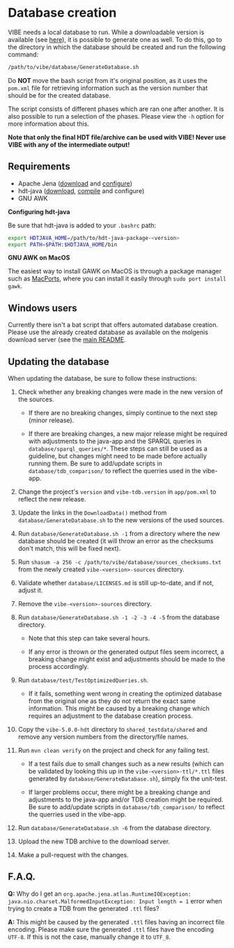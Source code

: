# Database creation

VIBE needs a local database to run. While a downloadable version is available (see [here](../README.md#quickstart)), it is possible to generate one as well. To do this, go to the directory in which the database should be created and run the following command:

```bash
/path/to/vibe/database/GenerateDatabase.sh
```

Do **NOT** move the bash script from it's original position, as it uses the `pom.xml` file for retrieving information such as the version number that should be for the created database.

The script consists of different phases which are ran one after another. It is also possible to run a selection of the phases. Please view the `-h` option for more information about this.

**Note that only the final HDT file/archive can be used with VIBE! Never use VIBE with any of the intermediate output!**

## Requirements

- Apache Jena ([download][jena_download] and [configure][jena_configure])
- hdt-java ([download][hdt-java_download], [compile][hdt-java_compiling] and configure)
- GNU AWK

**Configuring hdt-java**

Be sure that hdt-java is added to your `.bashrc` path:

```bash
export HDTJAVA_HOME=/path/to/hdt-java-package-<version>
export PATH=$PATH:$HDTJAVA_HOME/bin
```

**GNU AWK on MacOS**

The easiest way to install GAWK on MacOS is through a package manager such as [MacPorts][macports], where you can install it easily through `sudo port install gawk`.

## Windows users

Currently there isn't a bat script that offers automated database creation. Please use the already created database as available on the molgenis download server (see the [main README](../README.md#quickstart).

## Updating the database

When updating the database, be sure to follow these instructions:

1. Check whether any breaking changes were made in the new version of the sources.

   - If there are no breaking changes, simply continue to the next step (minor release).

   - If there are breaking changes, a new major release might be required with adjustments to the java-app and the SPARQL queries in `database/sparql_queries/*`. These steps can still be used as a guideline, but changes might need to be made before actually running them. Be sure to add/update scripts in `database/tdb_comparison/` to reflect the querries used in the vibe-app.

2. Change the project's `version` and `vibe-tdb.version` in `app/pom.xml` to reflect the new release.

3. Update the links in the `DownloadData()` method from `database/GenerateDatabase.sh`  to the new versions of the used sources.

4. Run `database/GenerateDatabase.sh -1` from a directory where the new database should be created (it will throw an error as the checksums don't match, this will be fixed next).

5. Run `shasum -a 256 -c /path/to/vibe/database/sources_checksums.txt` from the newly created `vibe-<version>-sources` directory.

6. Validate whether `database/LICENSES.md` is still up-to-date, and if not, adjust it.

7. Remove the `vibe-<version>-sources` directory.

8. Run  `database/GenerateDatabase.sh -1 -2 -3 -4 -5` from the database directory.

   - Note that this step can take several hours.

   - If any error is thrown or the generated output files seem incorrect, a breaking change might exist and adjustments should be made to the process accordingly.

9. Run `database/test/TestOptimizedQueries.sh`.

   - If it fails, something went wrong in creating the optimized database from the original one as they do not return the exact same information. This might be caused by a breaking change which requires an adjustment to the database creation process.

10. Copy the `vibe-5.0.0-hdt` directory to `shared_testdata/shared` and remove any version numbers from the directory/file names.

11. Run `mvn clean verify` on the project and check for any failing test.

    - If a test fails due to small changes such as a new results (which can be validated by looking this up in the `vibe-<version>-ttl/*.ttl` files generated by `database/GenerateDatabase.sh`), simply fix the unit-test.

    - If larger problems occur, there might be a breaking change and adjustments to the java-app and/or TDB creation might be required. Be sure to add/update scripts in `database/tdb_comparison/` to reflect the querries used in the vibe-app. 

12. Run `database/GenerateDatabase.sh -6` from the database directory.

13. Upload the new TDB archive to the download server.

14. Make a pull-request with the changes.

## F.A.Q.

**Q:** Why do I get an `org.apache.jena.atlas.RuntimeIOException: java.nio.charset.MalformedInputException: Input length = 1` error when trying to create a TDB from the generated `.ttl` files?

**A:** This might be caused by the generated `.ttl` files having an incorrect file encoding. Please make sure the generated `.ttl` files have the encoding `UTF-8`. If this is not the case, manually change it to  `UTF_8`.

[jena_download]: https://jena.apache.org/download/index.cgi
[jena_configure]: https://jena.apache.org/documentation/tools/#setting-up-your-environment
[hdt-java_download]: https://github.com/rdfhdt/hdt-java/releases
[hdt-java_compiling]: https://github.com/rdfhdt/hdt-java#compiling
[macports]: https://www.macports.org/

